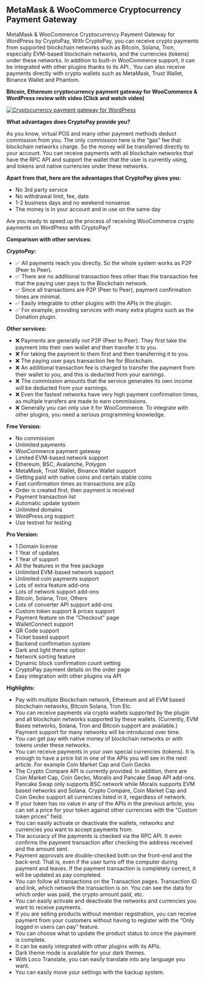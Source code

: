 ## MetaMask & WooCommerce Cryptocurrency Payment Gateway

MetaMask & WooCommerce Cryptocurrency Payment Gateway for WordPress by CryptoPay, With CryptoPay, you can receive crypto payments from supported blockchain networks such as Bitcoin, Solana, Tron, especially EVM-based blockchain networks, and the currencies (tokens) under these networks. In addition to built-in WooCommerce support, it can be integrated with other plugins thanks to its API.. You can also receive payments directly with crypto wallets such as MetaMask, Trust Wallet, Binance Wallet and Phantom.


**Bitcoin, Ethereum cryptocurrency payment gateway for WooCommerce & WordPress review with video (Click and watch video)** 

[![Cryptocurrency payment gateway for WordPress](https://img.youtube.com/vi/3vaoFL4XG10/0.jpg)](https://www.youtube.com/watch?v=3vaoFL4XG10)


**What advantages does CryptoPay provide you?**

As you know, virtual POS and many other payment methods deduct commission from you. The only commission here is the “gas” fee that blockchain networks charge. So the money will be transferred directly to your account. You can receive payments with all blockchain networks that have the RPC API and support the wallet that the user is currently using, and tokens and native currencies under these networks.

**Apart from that, here are the advantages that CryptoPay gives you:**

* No 3rd party service
* No withdrawal limit, fee, date
* 1-2 business days and no weekend nonsense
* The money is in your account and in use on the same day 

Are you ready to speed up the process of receiving WooCommerce crypto payments on WordPress with CryptoPay?

**Comparison with other services:**

***CryptoPay:***
* ✅ All payments reach you directly. So the whole system works as P2P (Peer to Peer).
* ✅ There are no additional transaction fees other than the transaction fee that the paying user pays to the Blockchain network.
* ✅ Since all transactions are P2P (Peer to Peer), payment confirmation times are minimal.
* ✅ Easily integrable to other plugins with the APIs in the plugin.
* ✅ For example, providing services with many extra plugins such as the Donation plugin.

***Other services:***
* ❌ Payments are generally not P2P (Peer to Peer). They first take the payment into their own wallet and then transfer it to you.
* ❌ For taking the payment to them first and then transferring it to you.
* ❌ The paying user pays transaction fee for Blockchain.
* ❌ An additional transaction fee is charged to transfer the payment from their wallet to you, and this is deducted from your earnings.
* ❌ The commission amounts that the service generates its own income will be deducted from your earnings.
* ❌ Even the fastest networks have very high payment confirmation times, as multiple transfers are made to earn commissions.
* ❌ Generally you can only use it for WooCommerce. To integrate with other plugins, you need a serious programming knowledge.

**Free Version:**

* No commission
* Unlimited payments
* WooCommerce payment gateway
* Limited EVM-based network support
* Ethereum, BSC, Avalanche, Polygon
* MetaMask, Trust Wallet, Binance Wallet support
* Getting paid with native coins and certain stable coins
* Fast confirmation times as transactions are p2p
* Order is created first, then payment is received
* Payment transaction list
* Automatic update system
* Unlimited domains
* WordPress.org support
* Use testnet for testing

**Pro Version:**

* 1 Domain license
* 1 Year of updates
* 1 Year of support
* All the features in the free package
* Unlimited EVM-based network support
* Unlimited coin payments support
* Lots of extra feature add-ons
* Lots of network support add-ons
* Bitcoin, Solana, Tron, Others
* Lots of converter API support add-ons
* Custom token support & prices support
* Payment feature on the "Checkout" page
* WalletConnect support
* QR Code support
* Ticket based support
* Backend confirmation system
* Dark and light theme option
* Network sorting feature
* Dynamic block confirmation count setting
* CryptoPay payment details on the order page
* Easy integration with other plugins via API

**Highlights:**

* Pay with multiple Blockchain network, Ethereum and all EVM based blockchain networks, Bitcoin Solana, Tron Etc.
* You can receive payments via crypto wallets supported by the plugin and all blockchain networks supported by these wallets. (Currently, EVM Bases networks, Solana, Tron and Bitcoin support are available.) Payment support for many networks will be introduced over time.
* You can get pay with native money of blockchain networks or with tokens under these networks.
* You can receive payments in your own special currencies (tokens). It is enough to have a price list in one of the APIs you will see in the next article. For example Coin Market Cap and Coin Gecko
* The Crypto Compare API is currently provided. In addition, there are Coin Market Cap, Coin Gecko, Moralis and Pancake Swap API add-ons. Pancake Swap only supports BSC network while Moralis supports EVM based networks and Solana. Crypto Compare, Coin Market Cap and Coin Gecko support all currencies listed in it, regardless of network.
* If your token has no value in any of the APIs in the previous article, you can set a price for your token against other currencies with the "Custom token prices" field.
* You can easily activate or deactivate the wallets, networks and currencies you want to accept payments from.
* The accuracy of the payments is checked via the RPC API. It even confirms the payment transaction after checking the address received and the amount sent.
* Payment approvals are double-checked both on the front-end and the back-end. That is, even if the user turns off the computer during payment and leaves. If the payment transaction is completely correct, it will be updated as pay completed.
* You can follow all transactions on the Transaction pages. Transaction ID and link, which network the transaction is on. You can see the data for which order was paid, the crypto amount paid, etc.
* You can easily activate and deactivate the networks and currencies you want to receive payments.
* If you are selling products without member registration, you can receive payment from your customers without having to register with the “Only logged in users can pay” feature.
* You can choose what to update the product status to once the payment is complete.
* It can be easily integrated with other plugins with its APIs.
* Dark theme mode is available for your dark themes.
* With Loco Translate, you can easily translate into any language you want.
* You can easily move your settings with the backup system.